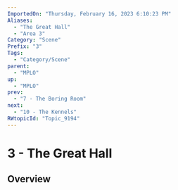 ```yaml
---
ImportedOn: "Thursday, February 16, 2023 6:10:23 PM"
Aliases:
  - "The Great Hall"
  - "Area 3"
Category: "Scene"
Prefix: "3"
Tags:
  - "Category/Scene"
parent:
  - "MPLO"
up:
  - "MPLO"
prev:
  - "7 - The Boring Room"
next:
  - "10 - The Kennels"
RWtopicId: "Topic_9194"
---
```

# 3 - The Great Hall
## Overview

